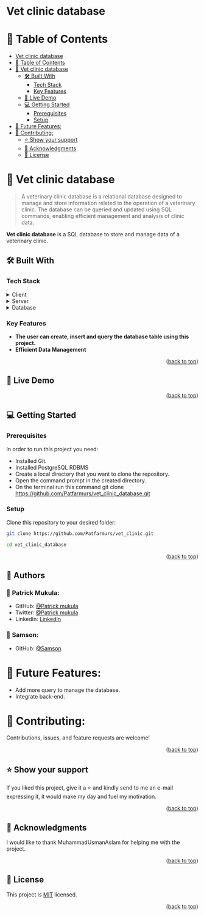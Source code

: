 # Vet clinic database

# 📗 Table of Contents

- [Vet clinic database](#vet-clinic-database)
- [📗 Table of Contents](#-table-of-contents)
- [📖 Vet clinic database ](#-vet-clinic-database-)
  - [🛠 Built With ](#-built-with-)
    - [Tech Stack ](#tech-stack-)
    - [Key Features ](#key-features-)
  - [🚀 Live Demo ](#-live-demo-)
  - [💻 Getting Started ](#-getting-started-)
    - [Prerequisites](#prerequisites)
    - [Setup](#setup)
- [🔭 Future Features:](#-future-features)
- [🤝 Contributing:](#-contributing)
  - [⭐️ Show your support ](#️-show-your-support-)
  - [🙏 Acknowledgments ](#-acknowledgments-)
  - [📝 License ](#-license-)

<!-- PROJECT DESCRIPTION -->

# 📖 Vet clinic database <a name="about-project"></a>

> A veterinary clinic database is a relational database designed to manage and store information related to the operation of a veterinary clinic. The database can be queried and updated using SQL commands, enabling efficient management and analysis of clinic data.

**Vet clinic database** is a SQL database to store and manage data of a veterinary clinic.

## 🛠 Built With <a name="built-with"></a>

### Tech Stack <a name="tech-stack"></a>

<details>
  <summary>Client</summary>
  <ul>
    <li><a href="https://sql.sh/">SQL</a></li>
  </ul>
</details>

<details>
  <summary>Server</summary>
  <ul>
    <li></li>
  </ul>
</details>

<details>
<summary>Database</summary>
  <ul>
    <li><a href="https://www.postgresql.org/">PostgreSQL</a></li>
  </ul>
</details>

<!-- Features -->

### Key Features <a name="key-features"></a>

- **The user can create, insert and query the  database table using this project.**
- **Efficient Data Management**

<p align="right">(<a href="#readme-top">back to top</a>)</p>

<!-- LIVE DEMO -->

## 🚀 Live Demo <a name="live-demo"></a>


<p align="right">(<a href="#readme-top">back to top</a>)</p>

<!-- GETTING STARTED -->

## 💻 Getting Started <a name="getting-started"></a>

### Prerequisites

In order to run this project you need:
- Installed Git.
- Installed PostgreSQL RDBMS
- Create a local directory that you want to clone the repository.
- Open the command prompt in the created directory.
- On the terminal run this command git clone https://github.com/Patfarmurs/vet_clinic_database.git




### Setup

Clone this repository to your desired folder:

```sh 
git clone https://github.com/Patfarmurs/vet_clinic.git
  ```
  ```sh 
  cd vet_clinic_database
  ```

<p align="right">(<a href="#readme-top">back to top</a>)</p>

<!-- AUTHORS -->

## 👥 Authors <a name="authors"></a>


### 👤 **Patrick Mukula**:
- GitHub: [@Patrick mukula](https://github.com/Patfarmurs)
- Twitter: [@Patrick mukula](https://twitter.com/MukulayengeP)
- LinkedIn: [LinkedIn](https://www.linkedin.com/in/Patrick-Mukula)

### 👤 **Samson**:
- GitHub: [@Samson](https://github.com/SamTush)

# 🔭 Future Features:
- Add more query to manage the database.
- Integrate back-end.



# 🤝 Contributing:
Contributions, issues, and feature requests are welcome!

<p align="right">(<a href="#readme-top">back to top</a>)</p>

<!-- SUPPORT -->

## ⭐️ Show your support <a name="support"></a>
If you liked this project, give it a ⭐️ and kindly send to me an e-mail expressing it, it would make my day and fuel my motivation.

<p align="right">(<a href="#readme-top">back to top</a>)</p>

<!-- ACKNOWLEDGEMENTS -->

## 🙏 Acknowledgments <a name="acknowledgements"></a>

I would like to thank MuhammadUsmanAslam for helping me with the project.

<p align="right">(<a href="#readme-top">back to top</a>)</p>


<!-- LICENSE -->

## 📝 License <a name="license"></a>

This project is [MIT](./LICENSE) licensed.

<p align="right">(<a href="#readme-top">back to top</a>)</p>
